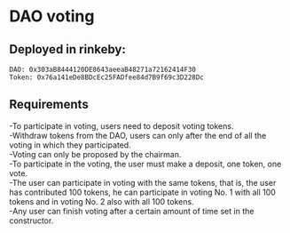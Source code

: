 # DAO voting

## Deployed in rinkeby:

```shell
DAO: 0x303aB8444120DE8643aeeaB48271a72162414F30                                                   
Token: 0x76a141eDe8BDcEc25FADfee84d7B9f69c3D228Dc  
```

## Requirements

-To participate in voting, users need to deposit voting tokens. <br>
-Withdraw tokens from the DAO, users can only after the end of all the voting in which they participated.<br>
-Voting can only be proposed by the chairman.<br>
-To participate in the voting, the user must make a deposit, one token, one vote.<br>
-The user can participate in voting with the same tokens, that is, the user has contributed 100 tokens, he can participate in voting No. 1 with all 100 tokens and in voting No. 2 also with all 100 tokens.<br>
-Any user can finish voting after a certain amount of time set in the constructor.<br>
